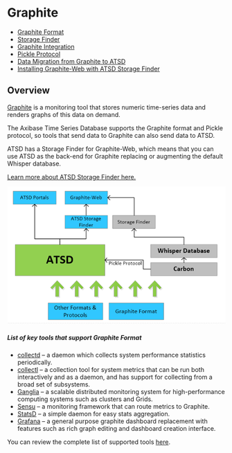 # Graphite

- [Graphite Format](../../integration/graphite/graphite-format.md)
- [Storage Finder](../../integration/graphite/storage-finder.md)
- [Graphite Integration](../../integration/graphite/graphite-integration.md)
- [Pickle Protocol](../../integration/graphite/pickle-protocol.md)
- [Data Migration from Graphite to ATSD](../../integration/graphite/data-migration.md)
- [Installing Graphite-Web with ATSD Storage Finder](../../integration/graphite/installation.md)

## Overview

[Graphite](https://graphite.readthedocs.org/en/latest/) is a monitoring tool that stores numeric time-series data and renders graphs of this data on demand.

The Axibase Time Series Database supports the Graphite format and Pickle protocol, so tools that send data to Graphite can also send data to ATSD.

ATSD has a Storage Finder for Graphite-Web, which means that you can use ATSD as the back-end for Graphite replacing or augmenting the default Whisper database.

[Learn more about ATSD Storage Finder here.](storage-finder.md)

![](resources/atsd_protocols_finders3.png)

##### List of key tools that support Graphite Format

- [collectd](http://collectd.org/) – a daemon which collects system performance statistics periodically.
- [collectl](http://collectl.sourceforge.net/) – a collection tool for system metrics that can be run both interactively and as a daemon, and has support for collecting from a broad set of subsystems.
- [Ganglia](http://ganglia.info/) – a scalable distributed monitoring system for high-performance computing systems such as clusters and Grids.
- [Sensu](https://sensuapp.org/) – a monitoring framework that can route metrics to Graphite.
- [StatsD](../statsd) – a simple daemon for easy stats aggregation.
- [Grafana](http://grafana.org/) – a general purpose graphite dashboard replacement with features such as rich graph editing and dashboard creation interface.

You can review the complete list of supported tools [here](http://graphite.readthedocs.org/en/latest/tools.html).
